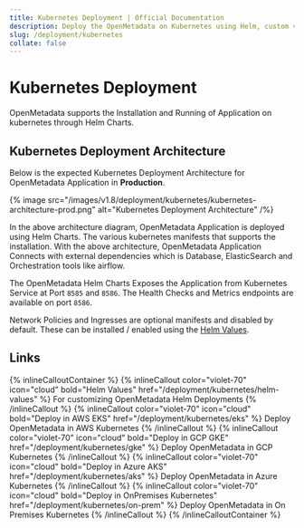 ```yaml
---
title: Kubernetes Deployment | Official Documentation
description: Deploy the OpenMetadata on Kubernetes using Helm, custom values, and supported cloud configurations for scalable containerized environments.
slug: /deployment/kubernetes
collate: false
---
```


# Kubernetes Deployment

OpenMetadata supports the Installation and Running of Application on kubernetes through Helm Charts.

## Kubernetes Deployment Architecture

Below is the expected Kubernetes Deployment Architecture for OpenMetadata Application in **Production**.

{% image src="/images/v1.8/deployment/kubernetes/kubernetes-architecture-prod.png" alt="Kubernetes Deployment Architecture" /%}

In the above architecture diagram, OpenMetadata Application is deployed using Helm Charts. The various kubernetes manifests that supports the installation. With the above architecture, OpenMetadata Application Connects with external dependencies which is Database, ElasticSearch and Orchestration tools like airflow.

The OpenMetadata Helm Charts Exposes the Application from Kubernetes Service at Port `8585` and `8586`. The Health Checks and Metrics endpoints are available on port `8586`.

Network Policies and Ingresses are optional manifests and disabled by default. These can be installed / enabled using the [Helm Values](/deployment/kubernetes/helm-values).

## Links

{% inlineCalloutContainer %}
  {% inlineCallout
    color="violet-70"
    icon="cloud"
    bold="Helm Values"
    href="/deployment/kubernetes/helm-values" %}
    For customizing OpenMetadata Helm Deployments
  {% /inlineCallout %}
  {% inlineCallout
    color="violet-70"
    icon="cloud"
    bold="Deploy in AWS EKS"
    href="/deployment/kubernetes/eks" %}
    Deploy OpenMetadata in AWS Kubernetes
  {% /inlineCallout %}
  {% inlineCallout
    color="violet-70"
    icon="cloud"
    bold="Deploy in GCP GKE"
    href="/deployment/kubernetes/gke" %}
    Deploy OpenMetadata in GCP Kubernetes
  {% /inlineCallout %}
  {% inlineCallout
    color="violet-70"
    icon="cloud"
    bold="Deploy in Azure AKS"
    href="/deployment/kubernetes/aks" %}
    Deploy OpenMetadata in Azure Kubernetes
  {% /inlineCallout %}
  {% inlineCallout
    color="violet-70"
    icon="cloud"
    bold="Deploy in OnPremises Kubernetes"
    href="/deployment/kubernetes/on-prem" %}
    Deploy OpenMetadata in On Premises Kubernetes
  {% /inlineCallout %}
{% /inlineCalloutContainer %}
